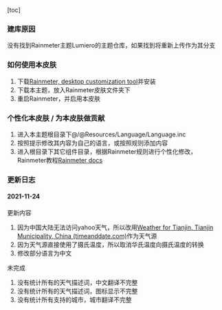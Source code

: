 [toc]

### 建库原因

没有找到Rainmeter主题Lumiero的主题仓库，如果找到将重新上传作为其分支

### 如何使用本皮肤

1. 下载[Rainmeter, desktop customization tool](https://www.rainmeter.net/)并安装
2. 下载本主题，放入Rainmeter皮肤文件夹下
3. 重启Rainmeter，并启用本皮肤

### 个性化本皮肤 / 为本皮肤做贡献

1. 进入本主题根目录下@/@Resources/Language/Language.inc
2. 按照提示修改其内容为自己的语言，或按照规则添加内容
3. 进入根目录下其它组件目录，根据Rainmeter规则进行个性化修改，Rainmeter教程[Rainmeter docs](https://docs.rainmeter.net/)

### 更新日志

#### 2021-11-24

更新内容

1. 因为中国大陆无法访问yahoo天气，所以改用[Weather for Tianjin, Tianjin Municipality, China (timeanddate.com)](https://www.timeanddate.com/weather/china/tianjin)作为天气源
2. 因为天气源直接使用了摄氏温度，所以取消华氏温度向摄氏温度的转换
3. 修改部分语言为中文

未完成

1. 没有统计所有的天气描述词，中文翻译不完整
2. 没有统计所有的天气描述词，图标显示不完整
3. 没有统计所有支持的城市，城市翻译不完整